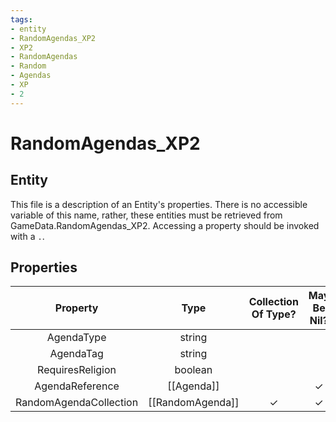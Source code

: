 ```yaml
---
tags:
- entity
- RandomAgendas_XP2
- XP2
- RandomAgendas
- Random
- Agendas
- XP
- 2
---
```

# RandomAgendas_XP2
## Entity
This file is a description of an Entity's properties. There is no accessible variable of this name, rather, these entities must be retrieved from GameData.RandomAgendas_XP2. Accessing a property should be invoked with a `.`.
## Properties
|	Property	|	Type	|	Collection Of Type?	|	May Be Nil?	|	Default	|	References	|	Key	|	Notes	|
|	:-:	|	:-:	|	:-:	|	:-:	|	:-:	|	:-:	|	:-:	|	-:	|
|	AgendaType	|	string	|		|		|		|	[[Agenda]].AgendaType	|	✓	|	|
|	AgendaTag	|	string	|		|		|		|	[[AgendaTag]].AgendaTagType	|		|	|
|	RequiresReligion	|	boolean	|		|		|	0	|		|		|	|
|	AgendaReference	|	[[Agenda]]	|		|	✓	|		|		|		|	|
|	RandomAgendaCollection	|	[[RandomAgenda]]	|	✓	|	✓	|		|		|		|	|
